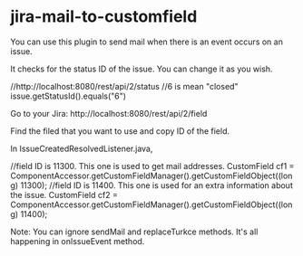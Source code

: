 # jira-mail-to-customfield

You can use this plugin to send mail when there is an event occurs on an issue.

It checks for the status ID of the issue. You can change it as you wish.

//http://localhost:8080/rest/api/2/status
//6 is mean "closed"
issue.getStatusId().equals("6")

Go to your Jira: http://localhost:8080/rest/api/2/field

Find the filed that you want to use and copy ID of the field.

In IssueCreatedResolvedListener.java, 

//field ID is 11300. This one is used to get mail addresses.
CustomField cf1 = ComponentAccessor.getCustomFieldManager().getCustomFieldObject((long) 11300);
//field ID is 11400. This one is used for an extra information about the issue.
CustomField cf2 = ComponentAccessor.getCustomFieldManager().getCustomFieldObject((long) 11400);

Note: You can ignore sendMail and replaceTurkce methods. It's all happening in onIssueEvent method.